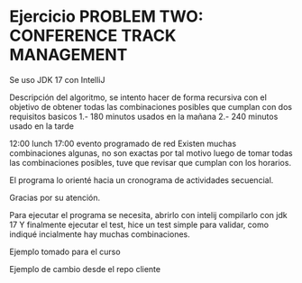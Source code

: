 # Ejercicio PROBLEM TWO: CONFERENCE TRACK MANAGEMENT

Se uso JDK 17 con IntelliJ

Descripción del algoritmo, se intento hacer de forma recursiva con el objetivo de 
obtener todas las combinaciones posibles que cumplan con dos requisitos basicos
1.- 180 minutos usados en la mañana
2.- 240 minutos usado en la tarde

12:00 lunch
17:00 evento programado de red
Existen muchas combinaciones algunas, no son exactas por tal motivo luego de tomar
todas las combinaciones posibles, tuve que revisar que cumplan con los horarios.

El programa lo orienté hacia un cronograma de actividades secuencial.

Gracias por su atención.

Para ejecutar el programa se necesita, abrirlo con intelij compilarlo con jdk 17
Y finalmente ejecutar el test, hice un test simple para validar, como indiqué incialmente hay muchas combinaciones.

Ejemplo tomado para el curso

Ejemplo de cambio desde el repo cliente




